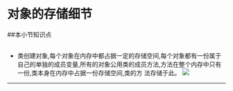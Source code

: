 # 对象的存储细节
##本小节知识点


##

- 类创建对象,每个对象在内存中都占据一定的存储空间,每个对象都有一份属于自己的单独的成员变量,所有的对象公用类的成员方法,方法在整个内存中只有一份,类本身在内存中占据一份存储空间,类的方 法存储于此。
![](http://7xj0kx.com1.z0.glb.clouddn.com/dxdccxj.png)

---

